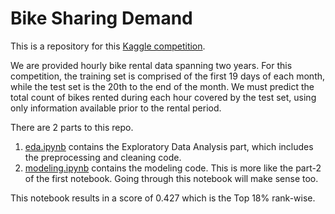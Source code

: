 # Bike Sharing Demand

This is a repository for this [Kaggle competition](https://www.kaggle.com/c/bike-sharing-demand). 

We are provided hourly bike rental data spanning two years. For this competition, the training set is comprised of the first 19 days of each month, while the test set is the 20th to the end of the month. We must predict the total count of bikes rented during each hour covered by the test set, using only information available prior to the rental period.

There are 2 parts to this repo. 

1. [eda.ipynb](eda.ipynb) contains the Exploratory Data Analysis part, which includes the preprocessing and cleaning code. 
2. [modeling.ipynb](modeling.ipynb) contains the modeling code. This is more like the part-2 of the first notebook. Going through this notebook will make sense too. 

This notebook results in a score of 0.427 which is the Top 18% rank-wise.
